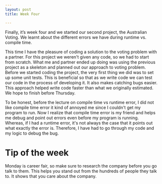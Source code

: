 ```yaml
---
layout: post
title: Week Four

---
```



Finally, it’s week four and we started our second project, the Australian Voting. We learnt about the different errors we have during runtime vs. compile time. 

This time I have the pleasure of coding a solution to the voting problem with a partner. For this project we weren't given any code, so we had to start from scratch. What me and partner ended up doing was using the previous project as a skeleton and planned out our approach to voting problem. Before we started coding the project, the very first thing we did was to set up some unit tests. This is beneficial so that as we write code we can test our code in the process of developing it. It also makes catching bugs easier. This approach helped write code faster than what we originally estimated. We hope to finish before Thursday. 

To be honest, before the lecture on compile time vs runtime error, I did not like compile time error it kind of annoyed me since I couldn't get my program to run. Now I realize that compile time error is my friend and helps me debug and point out errors even before my program is running. Whereas, if I had a runtime error, it's not always the case that it points out what exactly the error is. Therefore, I have had to go through my code and my logic to debug the bug. 





<h1>Tip of the week</h1>

Monday is career fair, so make sure to research the company before you go talk to them. This helps you stand out from the hundreds of people they talk to. It shows that you care about the company. 

